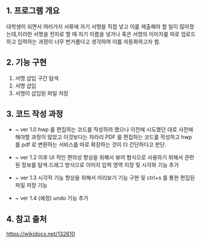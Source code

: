 ## 1. 프로그램 개요 

대학생이 되면서 여러가지 서류에 자기 서명을 직접 넣고 이를 제출해야 할 일이 많아졌는데,이러한 서명을 전자로 할 때 자기 이름을 넣거나 혹은 서명의 이미지를 따로 업로드하고 입력하는 과정이 너무 번거롭다고 생각하여 이를 자동화하고자 함.

## 2. 기능 구현

1. 서명 삽입 구간 탐색
2. 서명 삽입
3. 서명이 삽입된 파일 저장

## 3. 코드 작성 과정

- ~ ver 1.0
	hwp 를 편집하는 코드를 작성하려 했으나 이전에 시도했던 대로 사전에 해야할 과정이 많았고 이것보다는 차라리 PDF 를 편집하는 코드를 작성하고 hwp 를 pdf 로 변환하는 서비스를 따로 확장하는 것이 더 간단하다고 판단.
	
- ~ ver 1.2 
	이후 UI 적인 편의성 향상을 위해서 뷰어 형식으로 사용하기 위해서 관련된 정보를 탐색.드래그 방식으로 이미지 입력 영역 지정 및 시각화 기능 추가
	
- ~ ver 1.3
	시각적 기능 향상을 위해서 미리보기 기능 구현 및 ctrl+s 를 통한 편집된 파일 저장 기능
- ~ ver 1.4 (예정) 
	undo 기능 추가

## 4. 참고 출처
https://wikidocs.net/132610
